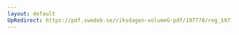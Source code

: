 ```yaml
---
layout: default
UpRedirect: https://pdf.swedeb.se/riksdagen-volumeG-pdf/197778/reg_197778__reg_02/reg_197778__reg_02_0301.pdf
---
```

